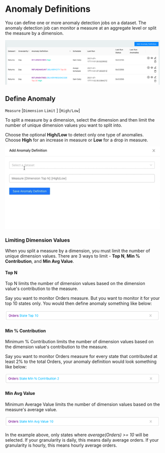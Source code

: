 # Anomaly Definitions

You can define one or more anomaly detection jobs on a dataset. The anomaly detection job can monitor a measure at an aggregate level or split the measure by a dimension.

![](.gitbook/assets/anomalydefinitions.png)

## Define Anomaly

`Measure` \[`Dimension` `Limit` \] \[`High/Low`\]

To split a measure by a dimension, select the dimension and then limit the number of unique dimension values you want to split into.

Choose the optional **High/Low** to detect only one type of anomalies. Choose **High** for an increase in measure or **Low** for a drop in measure.

![](.gitbook/assets/anomalydefinition_cuel.gif)

### Limiting Dimension Values

When you split a measure by a dimension, you must limit the number of unique dimension values. There are 3 ways to limit - **Top N**, **Min % Contribution**, and **Min Avg Value**.

#### Top N

Top N limits the number of dimension values based on the dimension value's contribution to the measure.

Say you want to monitor Orders measure. But you want to monitor it for your top 10 states only. You would then define anomaly something like below:

![](.gitbook/assets/topn.png)

#### Min % Contribution

Minimum % Contribution limits the number of dimension values based on the dimension value's contribution to the measure.

Say you want to monitor Orders measure for every state that contributed at least 2% to the total Orders, your anomaly definition would look something like below:

![](.gitbook/assets/mincontribution.png)

#### Min Avg Value

Minimum Average Value limits the number of dimension values based on the measure's average value.

![](.gitbook/assets/minavgvalue.png)

In the example above, only states where _average\(Orders\) &gt;= 10_ will be selected. If your granularity is daily, this means daily average orders. If your granularity is hourly, this means hourly average orders.

